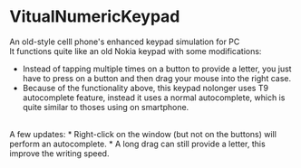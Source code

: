 # VitualNumericKeypad
An old-style celll phone's enhanced keypad simulation for PC </br>
It functions quite like an old Nokia keypad with some modifications:
* Instead of tapping multiple times on a button to provide a letter, you just have to press on a button and then drag your mouse into the right case.
* Because of the functionality above, this keypad nolonger uses T9 autocomplete feature, instead it uses a normal autocomplete, which is quite similar to thoses using on smartphone.
</br>
A few updates:
* Right-click on the window (but not on the buttons) will perform an autocomplete.
* A long drag can still provide a letter, this improve the writing speed.

